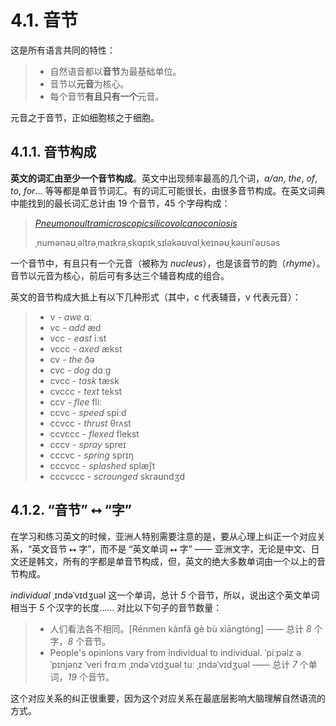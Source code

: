 # 4.1. 音节

这是所有语言共同的特性：

> * 自然语音都以**音节**为最基础单位。
> * 音节以**元音**为核心。
> * 每个音节**有且只有一个**元音。

元音之于音节，正如细胞核之于细胞。

## 4.1.1. 音节构成

**英文的词汇由至少一个音节构成**。英文中出现频率最高的几个词，*a/an*, *the*, *of*, *to*, *for*... 等等都是单音节词汇。有的词汇可能很长，由很多音节构成。在英文词典中能找到的最长词汇总计由 19 个音节，45 个字母构成：

> *[Pneumonoultramicroscopicsilicovolcanoconiosis](https://en.wikipedia.org/wiki/Pneumonoultramicroscopicsilicovolcanoconiosis)* <span class="speak-word-inline" data-audio-us-female="/audios/En-us-pneumonoultramicroscopicsilicovolcanoconiosis.ogg.mp3"></span>
>
> <span class="pho alt">ˌnumənəʊˌəltrəˌmaɪkrəˌskɑpɪkˌsɪləkəʊvɑlˌkeɪnəʊˌkəʊniˈəʊsəs</span>

一个音节中，有且只有一个元音（被称为  *nucleus*），也是该音节的韵（*rhyme*）。音节以元音为核心，前后可有多达三个辅音构成的组合。

英文的音节构成大抵上有以下几种形式（其中，<span class="pho">c</span> 代表辅音，<span class="pho">v</span> 代表元音）：

> * <span class="pho">v</span> - *awe* <span class="pho alt">ɑː</span> <span class="speak-word-inline" data-audio-us-male="/audios/awe-us-male.mp3" data-audio-us-female="/audios/awe-us-female.mp3"></span>
> * <span class="pho">vc</span> - *add* <span class="pho alt">æd</span><span class="speak-word-inline" data-audio-us-male="/audios/add-us-male.mp3" data-audio-us-female="/audios/add-us-female.mp3"></span>
> * <span class="pho">vcc</span> - *east* <span class="pho alt">iːst</span><span class="speak-word-inline" data-audio-us-male="/audios/east-us-male.mp3" data-audio-us-female="/audios/east-us-female.mp3"></span>
> * <span class="pho">vccc</span> - *axed* <span class="pho alt">ækst</span><span class="speak-word-inline" data-audio-us-male="/audios/axed-us-male.mp3" data-audio-us-female="/audios/axed-us-female.mp3"></span>
> * <span class="pho">cv</span> - *the* <span class="pho alt">ðə</span><span class="speak-word-inline" data-audio-us-male="/audios/the-us-male.mp3" data-audio-us-female="/audios/the-us-female.mp3"></span>
> * <span class="pho">cvc</span> - *dog* <span class="pho alt">dɑːɡ</span><span class="speak-word-inline" data-audio-us-male="/audios/dog-us-male.mp3" data-audio-us-female="/audios/dog-us-female.mp3"></span>
> * <span class="pho">cvcc</span> - *task* <span class="pho alt">tæsk</span><span class="speak-word-inline" data-audio-us-male="/audios/task-us-male.mp3" data-audio-us-female="/audios/task-us-female.mp3"></span>
> * <span class="pho">cvccc</span> - *text* <span class="pho alt">tekst</span><span class="speak-word-inline" data-audio-us-male="/audios/text-us-male.mp3" data-audio-us-female="/audios/text-us-female.mp3"></span>
> * <span class="pho">ccv</span> - *flee* <span class="pho alt">fliː</span><span class="speak-word-inline" data-audio-us-male="/audios/flee-us-male.mp3" data-audio-us-female="/audios/flee-us-female.mp3"></span>
> * <span class="pho">ccvc</span> - *speed* <span class="pho alt">spiːd</span><span class="speak-word-inline" data-audio-us-male="/audios/speed-us-male.mp3" data-audio-us-female="/audios/speed-us-female.mp3"></span>
> * <span class="pho">ccvcc</span> - *thrust* <span class="pho alt">θrʌst</span><span class="speak-word-inline" data-audio-us-male="/audios/thrust-us-male.mp3" data-audio-us-female="/audios/thrust-us-female.mp3"></span>
> * <span class="pho">ccvccc</span> - *flexed* <span class="pho alt">flekst</span><span class="speak-word-inline" data-audio-us-male="/audios/flexed-us-male.mp3" data-audio-us-female="/audios/flexed-us-female.mp3"></span>
> * <span class="pho">cccv</span> - *spray* <span class="pho alt">spreɪ</span><span class="speak-word-inline" data-audio-us-male="/audios/spray-us-male.mp3" data-audio-us-female="/audios/spray-us-female.mp3"></span>
> * <span class="pho">cccvc</span> - *spring* <span class="pho alt">sprɪŋ</span><span class="speak-word-inline" data-audio-us-male="/audios/spring-us-male.mp3" data-audio-us-female="/audios/spring-us-female.mp3"></span>
> * <span class="pho">cccvcc</span> - *splashed* <span class="pho alt">splæʃt</span><span class="speak-word-inline" data-audio-us-male="/audios/splashed-us-male.mp3" data-audio-us-female="/audios/splashed-us-female.mp3"></span>
> * <span class="pho">cccvccc</span> - *scrounged* <span class="pho alt">skraʊndʒd</span><span class="speak-word-inline" data-audio-us-male="/audios/scrounged-us-male.mp3" data-audio-us-female="/audios/scrounged-us-female.mp3"></span>

## 4.1.2. “音节” ⭤ “字”

在学习和练习英文的时候，亚洲人特别需要注意的是，要从心理上纠正一个对应关系，“英文音节 ⭤  字”，而不是 “英文单词 ⭤  字” —— 亚洲文字，无论是中文、日文还是韩文，所有的字都是单音节构成，但，英文的绝大多数单词由一个以上的音节构成。

*individual* <span class="pho alt">ˌɪndəˈvɪdʒuəl</span><span class="speak-word-inline" data-audio-us-male="/audios/us/individual-us-male.mp3" data-audio-us-female="/audios/us/individual-us-female.mp3"></span> 这一个单词，总计 *5* 个音节，所以，说出这个英文单词相当于 *5* 个汉字的长度…… 对比以下句子的音节数量：

> * 人们看法各不相同。<span class="pho">[Rénmen kànfǎ gè bù xiāngtóng]</span> —— 总计 *8* 个字，*8* 个音节。
> * People's opinions vary from individual to individual. <span class="pho alt">ˈpiːpəlz əˈpɪnjənz ˈveri frɑːm ˌɪndəˈvɪdʒuəl tuː ˌɪndəˈvɪdʒuəl</span> —— 总计 *7* 个单词，*19* 个音节。

这个对应关系的纠正很重要，因为这个对应关系在最底层影响大脑理解自然语流的方式。
